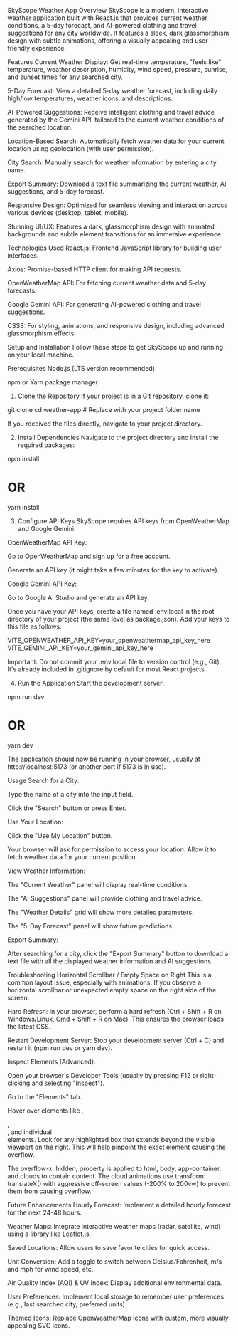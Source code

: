 SkyScope Weather App
Overview
SkyScope is a modern, interactive weather application built with React.js that provides current weather conditions, a 5-day forecast, and AI-powered clothing and travel suggestions for any city worldwide. It features a sleek, dark glassmorphism design with subtle animations, offering a visually appealing and user-friendly experience.

Features
Current Weather Display: Get real-time temperature, "feels like" temperature, weather description, humidity, wind speed, pressure, sunrise, and sunset times for any searched city.

5-Day Forecast: View a detailed 5-day weather forecast, including daily high/low temperatures, weather icons, and descriptions.

AI-Powered Suggestions: Receive intelligent clothing and travel advice generated by the Gemini API, tailored to the current weather conditions of the searched location.

Location-Based Search: Automatically fetch weather data for your current location using geolocation (with user permission).

City Search: Manually search for weather information by entering a city name.

Export Summary: Download a text file summarizing the current weather, AI suggestions, and 5-day forecast.

Responsive Design: Optimized for seamless viewing and interaction across various devices (desktop, tablet, mobile).

Stunning UI/UX: Features a dark, glassmorphism design with animated backgrounds and subtle element transitions for an immersive experience.

Technologies Used
React.js: Frontend JavaScript library for building user interfaces.

Axios: Promise-based HTTP client for making API requests.

OpenWeatherMap API: For fetching current weather data and 5-day forecasts.

Google Gemini API: For generating AI-powered clothing and travel suggestions.

CSS3: For styling, animations, and responsive design, including advanced glassmorphism effects.

Setup and Installation
Follow these steps to get SkyScope up and running on your local machine.

Prerequisites
Node.js (LTS version recommended)

npm or Yarn package manager

1. Clone the Repository
If your project is in a Git repository, clone it:

git clone <your-repository-url>
cd weather-app # Replace with your project folder name

If you received the files directly, navigate to your project directory.

2. Install Dependencies
Navigate to the project directory and install the required packages:

npm install
# OR
yarn install

3. Configure API Keys
SkyScope requires API keys from OpenWeatherMap and Google Gemini.

OpenWeatherMap API Key:

Go to OpenWeatherMap and sign up for a free account.

Generate an API key (it might take a few minutes for the key to activate).

Google Gemini API Key:

Go to Google AI Studio and generate an API key.

Once you have your API keys, create a file named .env.local in the root directory of your project (the same level as package.json). Add your keys to this file as follows:

VITE_OPENWEATHER_API_KEY=your_openweathermap_api_key_here
VITE_GEMINI_API_KEY=your_gemini_api_key_here

Important: Do not commit your .env.local file to version control (e.g., Git). It's already included in .gitignore by default for most React projects.

4. Run the Application
Start the development server:

npm run dev
# OR
yarn dev

The application should now be running in your browser, usually at http://localhost:5173 (or another port if 5173 is in use).

Usage
Search for a City:

Type the name of a city into the input field.

Click the "Search" button or press Enter.

Use Your Location:

Click the "Use My Location" button.

Your browser will ask for permission to access your location. Allow it to fetch weather data for your current position.

View Weather Information:

The "Current Weather" panel will display real-time conditions.

The "AI Suggestions" panel will provide clothing and travel advice.

The "Weather Details" grid will show more detailed parameters.

The "5-Day Forecast" panel will show future predictions.

Export Summary:

After searching for a city, click the "Export Summary" button to download a text file with all the displayed weather information and AI suggestions.

Troubleshooting
Horizontal Scrollbar / Empty Space on Right
This is a common layout issue, especially with animations. If you observe a horizontal scrollbar or unexpected empty space on the right side of the screen:

Hard Refresh: In your browser, perform a hard refresh (Ctrl + Shift + R on Windows/Linux, Cmd + Shift + R on Mac). This ensures the browser loads the latest CSS.

Restart Development Server: Stop your development server (Ctrl + C) and restart it (npm run dev or yarn dev).

Inspect Elements (Advanced):

Open your browser's Developer Tools (usually by pressing F12 or right-clicking and selecting "Inspect").

Go to the "Elements" tab.

Hover over elements like <body>, <div class="app-container">, <div class="clouds">, and individual <div class="cloud"> elements. Look for any highlighted box that extends beyond the visible viewport on the right. This will help pinpoint the exact element causing the overflow.

The overflow-x: hidden; property is applied to html, body, app-container, and clouds to contain content. The cloud animations use transform: translateX() with aggressive off-screen values (-200% to 200vw) to prevent them from causing overflow.

Future Enhancements
Hourly Forecast: Implement a detailed hourly forecast for the next 24-48 hours.

Weather Maps: Integrate interactive weather maps (radar, satellite, wind) using a library like Leaflet.js.

Saved Locations: Allow users to save favorite cities for quick access.

Unit Conversion: Add a toggle to switch between Celsius/Fahrenheit, m/s and mph for wind speed, etc.

Air Quality Index (AQI) & UV Index: Display additional environmental data.

User Preferences: Implement local storage to remember user preferences (e.g., last searched city, preferred units).

Themed Icons: Replace OpenWeatherMap icons with custom, more visually appealing SVG icons.